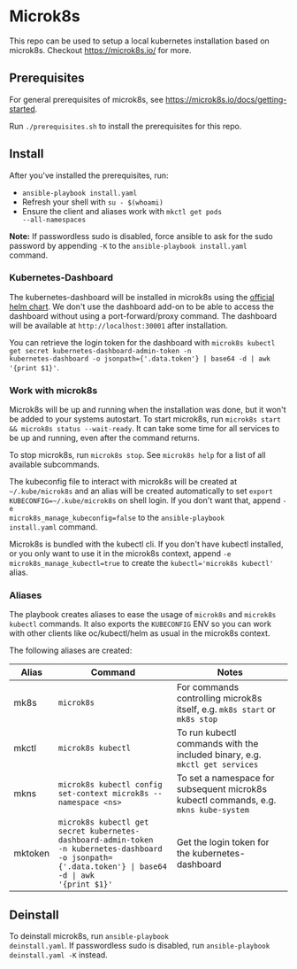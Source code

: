 # Microk8s
This repo can be used to setup a local kubernetes installation based on microk8s.
Checkout https://microk8s.io/ for more.

## Prerequisites
For general prerequisites of microk8s, see https://microk8s.io/docs/getting-started.

Run <code>./prerequisites.sh</code> to install the prerequisites for this repo.

## Install
After you've installed the prerequisites, run:
  * <code>ansible-playbook install.yaml</code>
  * Refresh your shell with <code>su - $(whoami)</code>
  * Ensure the client and aliases work with <code>mkctl get pods --all-namespaces</code>

**Note:** If passwordless sudo is disabled, force ansible to ask for the sudo password
by appending <code>-K</code> to the <code>ansible-playbook install.yaml</code> command.

### Kubernetes-Dashboard
The kubernetes-dashboard will be installed in microk8s using the [official helm chart](https://artifacthub.io/packages/helm/k8s-dashboard/kubernetes-dashboard).
We don't use the dashboard add-on to be able to access the dashboard without using a port-forward/proxy command.
The dashboard will be available at <code>http://localhost:30001</code> after installation.

You can retrieve the login token for the dashboard with
<code>microk8s kubectl get secret kubernetes-dashboard-admin-token -n kubernetes-dashboard -o jsonpath={'.data.token'} | base64 -d | awk '{print $1}'</code>.

### Work with microk8s
Microk8s will be up and running when the installation was done, but it won't be added to your systems autostart.
To start microk8s, run `microk8s start && microk8s status --wait-ready`.
It can take some time for all services to be up and running, even after the command returns.

To stop microk8s, run `microk8s stop`. See `microk8s help` for a list of all available subcommands.

The kubeconfig file to interact with microk8s will be created at `~/.kube/microk8s` and an alias will be created automatically to set <code>export KUBECONFIG=~/.kube/microk8s</code> on shell login. If you don't want that, append <code>-e microk8s_manage_kubeconfig=false</code>
to the <code>ansible-playbook install.yaml</code> command.

Microk8s is bundled with the kubectl cli. If you don't have kubectl installed, or you only want to use it in the microk8s context,
append <code>-e microk8s_manage_kubectl=true</code> to create the <code>kubectl='microk8s kubectl'</code> alias.

### Aliases
The playbook creates aliases to ease the usage of `microk8s` and `microk8s kubectl` commands.
It also exports the `KUBECONFIG` ENV so you can work with other clients like oc/kubectl/helm as usual in the microk8s context.

The following aliases are created:

| Alias | Command                                                         | Notes                                                                                |
| ----- | --------------------------------------------------------------- | ------------------------------------------------------------------------------------ |
| mk8s  | `microk8s`                                                      | For commands controlling microk8s itself, e.g. `mk8s start` or `mk8s stop`           |
| mkctl | `microk8s kubectl`                                              | To run kubectl commands with the included binary, e.g. `mkctl get services`          |
| mkns  | `microk8s kubectl config set-context microk8s --namespace <ns>` | To set a namespace for subsequent microk8s kubectl commands, e.g. `mkns kube-system` |
| mktoken | <code>microk8s kubectl get secret kubernetes-dashboard-admin-token -n kubernetes-dashboard -o jsonpath={'.data.token'} \| base64 -d \| awk '{print $1}'</code> | Get the login token for the kubernetes-dashboard |

## Deinstall
To deinstall microk8s, run <code>ansible-playbook deinstall.yaml</code>.
If passwordless sudo is disabled, run <code>ansible-playbook deinstall.yaml -K</code> instead.
